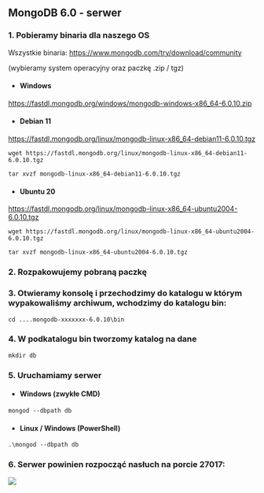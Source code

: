 ## MongoDB 6.0 - serwer

### 1. Pobieramy binaria dla naszego OS

Wszystkie binaria:
https://www.mongodb.com/try/download/community

(wybieramy system operacyjny oraz paczkę .zip / tgz)

- #### Windows
https://fastdl.mongodb.org/windows/mongodb-windows-x86_64-6.0.10.zip

- #### Debian 11
https://fastdl.mongodb.org/linux/mongodb-linux-x86_64-debian11-6.0.10.tgz

```
wget https://fastdl.mongodb.org/linux/mongodb-linux-x86_64-debian11-6.0.10.tgz

tar xvzf mongodb-linux-x86_64-debian11-6.0.10.tgz
```

- #### Ubuntu 20
https://fastdl.mongodb.org/linux/mongodb-linux-x86_64-ubuntu2004-6.0.10.tgz

```
wget https://fastdl.mongodb.org/linux/mongodb-linux-x86_64-ubuntu2004-6.0.10.tgz

tar xvzf mongodb-linux-x86_64-ubuntu2004-6.0.10.tgz
```

### 2. Rozpakowujemy pobraną paczkę
### 3. Otwieramy konsolę i przechodzimy do katalogu w którym wypakowaliśmy archiwum, wchodzimy do katalogu bin:
```
cd ....mongodb-xxxxxxx-6.0.10\bin
```
### 4. W podkatalogu bin tworzomy katalog na dane
```
mkdir db
```
### 5. Uruchamiamy serwer

- #### Windows (zwykłe CMD)
```
mongod --dbpath db
```

- #### Linux / Windows (PowerShell)
```
.\mongod --dbpath db
```


### 6. Serwer powinien rozpocząć nasłuch na porcie 27017:
![](https://i.imgur.com/DgypFgd.png)
